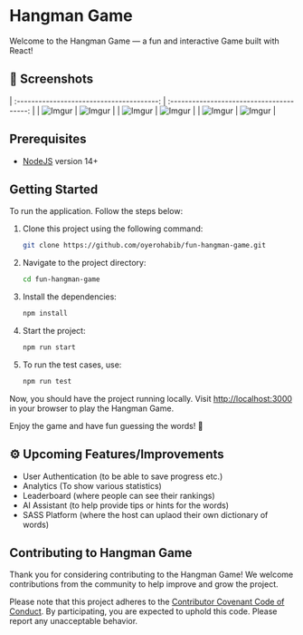# Hangman Game

Welcome to the Hangman Game — a fun and interactive Game built with React!

## 📸 Screenshots

| :---------------------------------------: | :---------------------------------------: |
| ![Imgur](https://i.imgur.com/S4mL2on.png) | ![Imgur](https://i.imgur.com/4FWoImO.png) |
| ![Imgur](https://i.imgur.com/I0KQE7L.png) | ![Imgur](https://i.imgur.com/2OXAoR0.png) |
| ![Imgur](https://i.imgur.com/Ozazw6H.png) | ![Imgur](https://i.imgur.com/4G8Kv9t.png) |

## Prerequisites

- [NodeJS](https://nodejs.org/en/) version 14+

## Getting Started

To run the application. Follow the steps below:

1. Clone this project using the following command:

   ```bash
   git clone https://github.com/oyerohabib/fun-hangman-game.git
   ```

2. Navigate to the project directory:

   ```bash
   cd fun-hangman-game
   ```

3. Install the dependencies:

   ```bash
   npm install
   ```

4. Start the project:

   ```bash
   npm run start
   ```

5. To run the test cases, use:

   ```bash
   npm run test
   ```

Now, you should have the project running locally. Visit <http://localhost:3000> in your browser to play the Hangman Game.

Enjoy the game and have fun guessing the words! 🎉

## ⚙️ Upcoming Features/Improvements

- User Authentication (to be able to save progress etc.)
- Analytics (To show various statistics)
- Leaderboard (where people can see their rankings)
- AI Assistant (to help provide tips or hints for the words)
- SASS Platform (where the host can uplaod their own dictionary of words)

## Contributing to Hangman Game

Thank you for considering contributing to the Hangman Game! We welcome contributions from the community to help improve and grow the project.

Please note that this project adheres to the [Contributor Covenant Code of Conduct](CONTRIBUTING.md). By participating, you are expected to uphold this code. Please report any unacceptable behavior.
